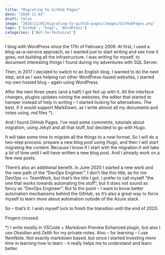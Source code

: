 ```yaml
---
title: "Migrating to GitHub Pages"
date: "2020-11-01"
draft: false
image: "2020/11/01/migrating-to-github-pages/images/GitHubPages.png"
tags: ['GitHub', 'hugo', 'WordPress']
categories: ['Not-So-Technical']
---
```


I blog with WordPress since the 17th of February 2009. At first, I used a blog-as-a-service approach, as I wanted just to start writing and see how it goes, not building all the infrastructure. I was writing for myself, to document interesting things I found during my adventures with SQL Server.

Then, in 2017 I decided to switch to an English blog. I wanted to do the next step, and as I was helping run other WordPress-based websites, I started my own hosted blog – again using WordPress.

After the next three years (and a half) I got fed up with it. All the interface changes, plugins updates ruining the websites, the editor that started to hamper instead of help in writing – I started looking for alternatives. The best, if it would support MarkDown, as I write almost all my documents and notes using .md files *).

And I found GitHub Pages. I’ve read some comments, tutorials about migration, using Jekyll and all that stuff, but decided to go with Hugo.

It will take some time to migrate all the things to a new format. So I will do a two-step process: prepare a new blog post using Hugo, and then I will start migrating the content. Because I know if I start with the migration it will take a lot of time until I will have written a new blog post. And I already work on a few new posts.

There’s also an additional benefit. In June 2020 I started a new work and the new path of the “DevOps Engineer”. I don’t like this title, as for me DevOps == TeamWork, but that’s the title I got. I prefer to call myself “the one that works towards automating the stuff”, but it does not sound as fancy as “DevOps Engineer”. But to the point – I want to know better automation mechanisms behind the GitHub, so it’s also a great way to force myself to learn more about automation outside of the Azure stack.

So – that’s it. I wish myself luck to finish the transition until the end of 2020.

Fingers crossed.

*) I write mostly in VSCode + Markdown Preview Enhanced plugin, but also I use Obsidian and Zettlr for my private notes. Also – for learning – I use RemNote. Not exactly markdown based, but since I started investing more time in learning how to learn - it really helps me to understand and learn better.
